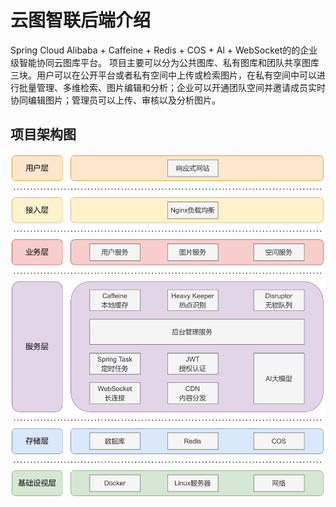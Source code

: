 # 云图智联后端介绍
Spring Cloud Alibaba + Caffeine + Redis + COS + Al + WebSocket的的企业级智能协同云图库平台。
项目主要可以分为公共图库、私有图库和团队共享图库三块。用户可以在公开平台或者私有空间中上传或检索图片，在私有空间中可以进行批量管理、多维检索、图片编辑和分析；企业可以开通团队空间并邀请成员实时协同编辑图片；管理员可以上传、审核以及分析图片。
## 项目架构图
<img src="img/backend-framework.png">
